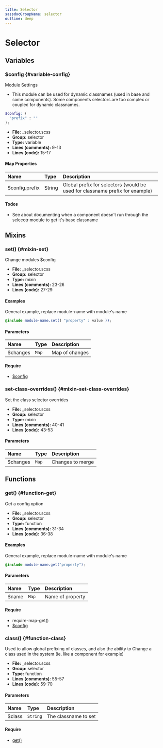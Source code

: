 ```yaml
---
title: Selector
sassdocGroupName: selector
outline: deep
---
```



# Selector





## Variables




###  $config <Badge text="variable" type="tip" vertical="top" /><Badge text="Map" type="warning" vertical="top" />  {#variable-config} 

  

Module Settings
- This module can be used for dynamic classnames (used in base and some components). Some components selectors are too complex or coupled for dynamic classnames. 
    
    

``` scss
$config: (
  "prefix" : ""
);
```
  


<SassdocDetails summaryText="Meta Information">

- **File:** _selector.scss
- **Group:** selector
- **Type:** variable
- **Lines (comments):** 9-13
- **Lines (code):** 15-17

</SassdocDetails>
    
    

#### Map Properties


|Name|Type|Description|
|:--|:--|:--|
|$config.prefix|String|Global prefix for selectors (would be used for classname prefix for example)|

    

#### Todos

- See about documenting when a component doesn't run through the selecotr module to get it's base classname
    
  

## Mixins




###  set() <Badge text="mixin" type="tip" vertical="top" />  {#mixin-set} 

  

Change modules $config
    
    


<SassdocDetails summaryText="Meta Information">

- **File:** _selector.scss
- **Group:** selector
- **Type:** mixin
- **Lines (comments):** 23-26
- **Lines (code):** 27-29

</SassdocDetails>
    
    

#### Examples

General example, replace module-name with module's name      


``` scss
@include module-name.set(( "property" : value ));
```
  



      

#### Parameters


|Name|Type|Description|
|:--|:--|:--|
|$changes|`Map`|Map of changes|

    

#### Require

- [$config](/scss/core/breakpoint/#variable-config)
  


###  set-class-overrides() <Badge text="mixin" type="tip" vertical="top" />  {#mixin-set-class-overrides} 

  

Set the class selector overrides
    
    


<SassdocDetails summaryText="Meta Information">

- **File:** _selector.scss
- **Group:** selector
- **Type:** mixin
- **Lines (comments):** 40-41
- **Lines (code):** 43-53

</SassdocDetails>
    
    

#### Parameters


|Name|Type|Description|
|:--|:--|:--|
|$changes|`Map`|Changes to merge|

    
  

## Functions




###  get() <Badge text="function" type="tip" vertical="top" />  {#function-get} 

  

Get a config option
    
    


<SassdocDetails summaryText="Meta Information">

- **File:** _selector.scss
- **Group:** selector
- **Type:** function
- **Lines (comments):** 31-34
- **Lines (code):** 36-38

</SassdocDetails>
    
    

#### Examples

General example, replace module-name with module's name      


``` scss
@include module-name.get("property");
```
  



      

#### Parameters


|Name|Type|Description|
|:--|:--|:--|
|$name|`Map`|Name of property|

    

#### Require

- require-map-get()
- [$config](/scss/core/breakpoint/#variable-config)
  


###  class() <Badge text="function" type="tip" vertical="top" />  {#function-class} 

  

Used to allow global prefixing of classes, and also the ability to 
Change a class used in the system (ie. like a component for example)
    
    


<SassdocDetails summaryText="Meta Information">

- **File:** _selector.scss
- **Group:** selector
- **Type:** function
- **Lines (comments):** 55-57
- **Lines (code):** 59-70

</SassdocDetails>
    
    

#### Parameters


|Name|Type|Description|
|:--|:--|:--|
|$class|`String`|The classname to set|

    

#### Require

- [get()](/scss/core/breakpoint/#function-get)
  
  


<script>

  import SassdocPreview from "@ulu/vitepress-sassdoc/lib/assets/components/SassdocPreview.vue";
  import SassdocDetails from "@ulu/vitepress-sassdoc/lib/assets/components/SassdocDetails.vue";
  const sassdocGroup = [{"groupName":"selector","id":"variable-config","uid":"selector-variable-config","title":"$config","groupPath":"/scss/core/selector/","path":"/scss/core/selector/#variable-config"},{"groupName":"selector","id":"mixin-set","uid":"selector-mixin-set","title":"set()","groupPath":"/scss/core/selector/","path":"/scss/core/selector/#mixin-set","previewsByIndex":{}},{"groupName":"selector","id":"function-get","uid":"selector-function-get","title":"get()","groupPath":"/scss/core/selector/","path":"/scss/core/selector/#function-get","previewsByIndex":{}},{"groupName":"selector","id":"mixin-set-class-overrides","uid":"selector-mixin-set-class-overrides","title":"set-class-overrides()","groupPath":"/scss/core/selector/","path":"/scss/core/selector/#mixin-set-class-overrides"},{"groupName":"selector","id":"function-class","uid":"selector-function-class","title":"class()","groupPath":"/scss/core/selector/","path":"/scss/core/selector/#function-class"}];
  export default {
    components: {
      SassdocPreview,
      SassdocDetails
    },
    provide: {
      getSassdocItem(uid) {
        return sassdocGroup.find(item => item.uid === uid);
      },
      getSassdocGroup() {
        return sassdocGroup;
      },
      sassdocPreviewOptions: JSON.parse(
        decodeURIComponent(
          `%7B%22previewStyles%22%3A%22%5Cn%20%20%20%20height%3A%2020em%3B%5Cn%20%20%20%20width%3A%20100%25%3B%5Cn%20%20%20%20border%3A%20none%3B%5Cn%20%20%20%20background-color%3A%20%23f9f9f9%3B%5Cn%20%20%20%20border-radius%3A%206px%3B%5Cn%20%20%20%20padding%3A%2012px%3B%5Cn%20%20%20%20margin%3A%201.5em%200%3B%5Cn%20%20%22%2C%22previewHead%22%3A%22%5Cn%20%20%20%20%3Ctitle%3EULU%20Example%3C%2Ftitle%3E%20%5Cn%20%20%20%20%3Cmeta%20charset%3D%5C%22utf-8%5C%22%3E%20%5Cn%20%20%20%20%3Cmeta%20name%3D%5C%22viewport%5C%22%20content%3D%5C%22width%3Ddevice-width%2C%20initial-scale%3D1%5C%22%3E%20%5Cn%20%20%20%20%3Clink%20rel%3D%5C%22stylesheet%5C%22%20href%3D%5C%22%2Ffrontend%2Fulu-frontend.min.css%5C%22%3E%5Cn%20%20%22%2C%22previewScripts%22%3A%22%5Cn%20%20%20%20%3Cscript%20src%3D%5C%22%2Ffrontend%2Fulu-frontend.min.js%5C%22%3E%3C%2Fscript%3E%5Cn%20%20%22%7D`
        )
      )
    }
  }

</script>  
  
  